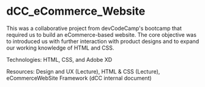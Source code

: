 # dCC_eCommerce_Website
This was a collaborative project from devCodeCamp's bootcamp that required us to build an eCommerce-based website.  The core objective was to introduced us with further interaction with product designs and to expand our working knowledge of HTML and CSS. 

Technologies: HTML, CSS, and Adobe XD

Resources: Design and UX (Lecture), HTML & CSS (Lecture), eCommerceWebSite Framework (dCC internal document)
